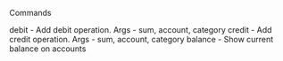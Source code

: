 

Commands

debit - Add debit operation. Args - sum, account, category
credit - Add credit operation. Args - sum, account, category
balance - Show current balance on accounts